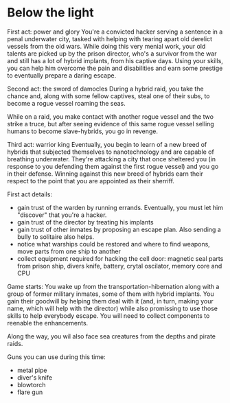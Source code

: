 Below the light
====================

First act: power and glory
You're a convicted hacker serving a sentence in a penal underwater city, tasked with helping with tearing apart old derelict vessels from the old wars. While doing this very menial work, your old talents are picked up by the prison director, who's a survivor from the war and still has a lot of hybrid implants, from his captive days. Using your skills, you can help him overcome the pain and disabilities and earn some prestige to eventually prepare a daring escape.

Second act: the sword of damocles
During a hybrid raid, you take the chance and, along with some fellow captives, steal one of their subs, to become a rogue vessel roaming the seas.

While on a raid, you make contact with another rogue vessel and the two strike a truce, but after seeing evidence of this same rogue vessel selling humans to become slave-hybrids, you go in revenge.

Third act: warrior king
Eventually, you begin to learn of a new breed of hybrids that subjected themselves to nanotechnology and are capable of breathing underwater. They're attacking a city that once sheltered you (in response to you defending them against the first rogue vessel) and you go in their defense. Winning against this new breed of hybrids earn their respect to the point that you are appointed as their sherriff.



First act details:
- gain trust of the warden by running errands. Eventually, you must let him "discover" that you're a hacker.
- gain trust of the director by treating his implants
- gain trust of other inmates by proposing an escape plan. Also sending a bully to solitaire also helps.
- notice what warships could be restored and where to find weapons, move parts from one ship to another
- collect equipment required for hacking the cell door: magnetic seal parts from prison ship, divers knife, battery, crytal oscilator, memory core and CPU



Game starts:
You wake up from the transportation-hibernation along with a group of former military inmates, some of them with hybrid implants.
You gain their goodwill by helping them deal with it (and, in turn, making your name, which will help with the director) while also promissing to use those skills to help everybody escape.
You will need to collect components to reenable the enhancements.

Along the way, you wil also face sea creatures from the depths and pirate raids.

Guns you can use during this time:
- metal pipe
- diver's knife
- blowtorch
- flare gun
